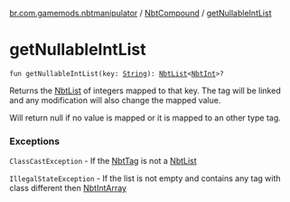 [br.com.gamemods.nbtmanipulator](../index.md) / [NbtCompound](index.md) / [getNullableIntList](./get-nullable-int-list.md)

# getNullableIntList

`fun getNullableIntList(key: `[`String`](https://kotlinlang.org/api/latest/jvm/stdlib/kotlin/-string/index.html)`): `[`NbtList`](../-nbt-list/index.md)`<`[`NbtInt`](../-nbt-int/index.md)`>?`

Returns the [NbtList](../-nbt-list/index.md) of integers mapped to that key. The tag will be linked and any modification will
also change the mapped value.

Will return null if no value is mapped or it is mapped to an other type tag.

### Exceptions

`ClassCastException` - If the [NbtTag](../-nbt-tag/index.md) is not a [NbtList](../-nbt-list/index.md)

`IllegalStateException` - If the list is not empty and contains any tag with class different then [NbtIntArray](../-nbt-int-array/index.md)